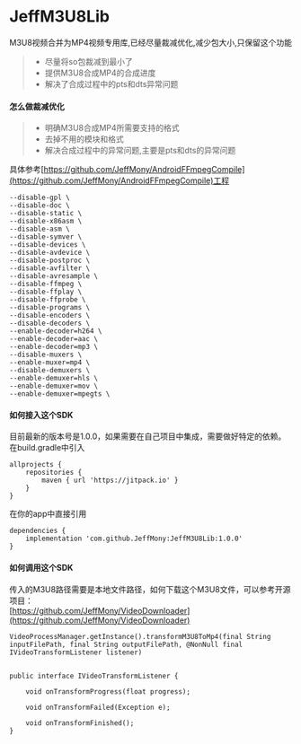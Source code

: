 # JeffM3U8Lib
M3U8视频合并为MP4视频专用库,已经尽量裁减优化,减少包大小,只保留这个功能
> * 尽量将so包裁减到最小了
> * 提供M3U8合成MP4的合成进度
> * 解决了合成过程中的pts和dts异常问题

#### 怎么做裁减优化
> * 明确M3U8合成MP4所需要支持的格式
> * 去掉不用的模块和格式
> * 解决合成过程中的异常问题,主要是pts和dts的异常问题

具体参考[https://github.com/JeffMony/AndroidFFmpegCompile](https://github.com/JeffMony/AndroidFFmpegCompile)工程
```
--disable-gpl \
--disable-doc \
--disable-static \
--disable-x86asm \
--disable-asm \
--disable-symver \
--disable-devices \
--disable-avdevice \
--disable-postproc \
--disable-avfilter \
--disable-avresample \
--disable-ffmpeg \
--disable-ffplay \
--disable-ffprobe \
--disable-programs \
--disable-encoders \
--disable-decoders \
--enable-decoder=h264 \
--enable-decoder=aac \
--enable-decoder=mp3 \
--disable-muxers \
--enable-muxer=mp4 \
--disable-demuxers \
--enable-demuxer=hls \
--enable-demuxer=mov \
--enable-demuxer=mpegts \
```

#### 如何接入这个SDK
目前最新的版本号是1.0.0，如果需要在自己项目中集成，需要做好特定的依赖。<br>
在build.gradle中引入
```
allprojects {
    repositories {
	    maven { url 'https://jitpack.io' }
	}
}
```
在你的app中直接引用
```
dependencies {
    implementation 'com.github.JeffMony:JeffM3U8Lib:1.0.0'
}
```

#### 如何调用这个SDK
传入的M3U8路径需要是本地文件路径，如何下载这个M3U8文件，可以参考开源项目：<br>
[https://github.com/JeffMony/VideoDownloader](https://github.com/JeffMony/VideoDownloader)
```
VideoProcessManager.getInstance().transformM3U8ToMp4(final String inputFilePath, final String outputFilePath, @NonNull final IVideoTransformListener listener)


public interface IVideoTransformListener {

    void onTransformProgress(float progress);

    void onTransformFailed(Exception e);

    void onTransformFinished();
}
```
